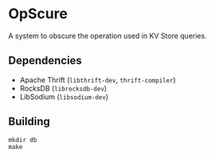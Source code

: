 # OpScure
A system to obscure the operation used in KV Store queries.

## Dependencies
- Apache Thrift (`libthrift-dev`, `thrift-compiler`)
- RocksDB (`librocksdb-dev`)
- LibSodium (`libsodium-dev`)

## Building
```
mkdir db
make
```
